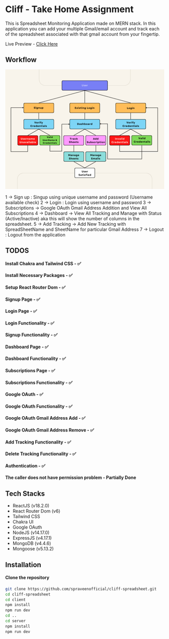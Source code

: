 # Cliff - Take Home Assignment

This is Spreadsheet Monitoring Application made on MERN stack. In this application you can add your multiple Gmail/email account and track each of the spreadsheet associated with that gmail account from your fingertip.

Live Preview - <a href="https://cliff-spreadsheet.vercel.app" target="_blank">Click Here</a>

## Workflow

<img src="/client/src/assets/User.png" class="width: 100%;" alt="Talkline Social Media Application" />

1 -> Sign up : Singup using unique username and password (Username available check)
2 -> Login : Login using username and password
3 -> Subscriptions -> Google OAuth Gmail Address Addition and View All Subscriptions
4 -> Dashboard -> View All Tracking and Manage with Status (Active/Inactive) aka this will show the number of columns in the spreadsheet.
5 -> Add Tracking -> Add New Tracking with SpreadSheetName and SheetName for particular Gmail Address
7 -> Logout : Logout from the application


## TODOS

#### Install Chakra and Tailwind CSS - ✅

#### Install Necessary Packages - ✅

#### Setup React Router Dom - ✅

#### Signup Page - ✅

#### Login Page - ✅

#### Login Functionality - ✅

#### Signup Functionality - ✅

#### Dashboard Page - ✅

#### Dashboard Functionality - ✅

#### Subscriptions Page - ✅

#### Subscriptions Functionality - ✅

#### Google OAuth - ✅

#### Google OAuth Functionality - ✅

#### Google OAuth Gmail Address Add - ✅

#### Google OAuth Gmail Address Remove - ✅

#### Add Tracking Functionality - ✅

#### Delete Tracking Functionality - ✅

#### Authentication - ✅

#### The caller does not have permission problem - Partially Done

## Tech Stacks
- ReactJS (v18.2.0)
- React Router Dom (v6)
- Tailwind CSS
- Chakra UI
- Google OAuth
- NodeJS (v14.17.0)
- ExpressJS (v4.17.1)
- MongoDB (v4.4.6)
- Mongoose (v5.13.2)


## Installation

#### Clone the repository

```bash
git clone https://github.com/spraveenofficial/cliff-spreadsheet.git
cd cliff-spreadsheet
cd client
npm install
npm run dev
cd ..
cd server
npm install
npm run dev
```


